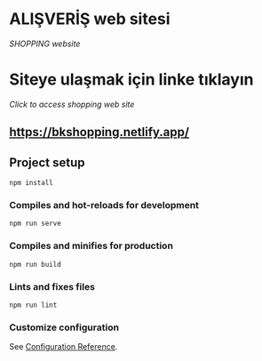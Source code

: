 # ALIŞVERİŞ web sitesi
*SHOPPING website*

# Siteye ulaşmak için linke tıklayın 
*Click to access shopping web site*

## https://bkshopping.netlify.app/

## Project setup
```
npm install
```

### Compiles and hot-reloads for development
```
npm run serve
```

### Compiles and minifies for production
```
npm run build
```

### Lints and fixes files
```
npm run lint
```

### Customize configuration
See [Configuration Reference](https://cli.vuejs.org/config/).
